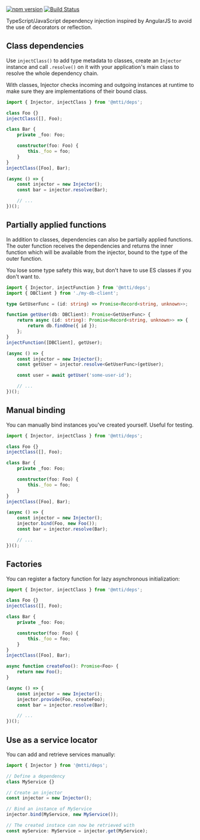 [![npm version](https://badge.fury.io/js/%40mtti%2Fdeps.svg)](https://badge.fury.io/js/%40mtti%2Fdeps) [![Build Status](https://travis-ci.org/mtti/deps.svg?branch=master)](https://travis-ci.org/mtti/deps)

TypeScript/JavaScript dependency injection inspired by AngularJS to avoid the use of decorators or reflection.

## Class dependencies

Use `injectClass()` to add type metadata to classes, create an `Injector` instance and call `.resolve()` on it with your application's main class to resolve the whole dependency chain.

With classes, Injector checks incoming and outgoing instances at runtime to make sure they are implementations of their bound class.

```typescript
import { Injector, injectClass } from '@mtti/deps';

class Foo {}
injectClass([], Foo);

class Bar {
    private _foo: Foo;

    constructor(foo: Foo) {
        this._foo = foo;
    }
}
injectClass([Foo], Bar);

(async () => {
    const injector = new Injector();
    const bar = injector.resolve(Bar);

    // ...
})();
```

## Partially applied functions

In addition to classes, dependencies can also be partially applied functions. The outer function receives the dependencies and returns the inner function which will be available from the injector, bound to the type of the outer function.

You lose some type safety this way, but don't have to use ES classes if you don't want to.

```typescript
import { Injector, injectFunction } from '@mtti/deps';
import { DBClient } from './my-db-client';

type GetUserFunc = (id: string) => Promise<Record<string, unknown>>;

function getUser(db: DBClient): Promise<GetUserFunc> {
    return async (id: string): Promise<Record<string, unknown>> => {
        return db.findOne({ id });
    };
}
injectFunction([DBClient], getUser);

(async () => {
    const injector = new Injector();
    const getUser = injector.resolve<GetUserFunc>(getUser);

    const user = await getUser('some-user-id');

    // ...
})();
```

## Manual binding

You can manually bind instances you've created yourself. Useful for testing.

```typescript
import { Injector, injectClass } from '@mtti/deps';

class Foo {}
injectClass([], Foo);

class Bar {
    private _foo: Foo;

    constructor(foo: Foo) {
        this._foo = foo;
    }
}
injectClass([Foo], Bar);

(async () => {
    const injector = new Injector();
    injector.bind(Foo, new Foo());
    const bar = injector.resolve(Bar);

    // ...
})();
```

## Factories

You can register a factory function for lazy asynchronous initialization:

```typescript
import { Injector, injectClass } from '@mtti/deps';

class Foo {}
injectClass([], Foo);

class Bar {
    private _foo: Foo;

    constructor(foo: Foo) {
        this._foo = foo;
    }
}
injectClass([Foo], Bar);

async function createFoo(): Promise<Foo> {
    return new Foo();
}

(async () => {
    const injector = new Injector();
    injector.provide(Foo, createFoo);
    const bar = injector.resolve(Bar);

    // ...
})();
```

## Use as a service locator

You can add and retrieve services manually:

```typescript
import { Injector } from '@mtti/deps';

// Define a dependency
class MyService {}

// Create an injector
const injector = new Injector();

// Bind an instance of MyService
injector.bind(MyService, new MyService());

// The created instace can now be retrieved with
const myService: MyService = injector.get(MyService);
```

